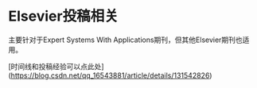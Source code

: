 # Elsevier投稿相关

主要针对于Expert Systems With Applications期刊，但其他Elsevier期刊也适用。

[时间线和投稿经验可以点此处] (https://blog.csdn.net/qq_16543881/article/details/131542826)

